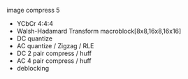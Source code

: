 image compress 5

- YCbCr 4:4:4
- Walsh-Hadamard Transform macroblock[8x8,16x8,16x16]
- DC quantize
- AC quantize / Zigzag / RLE
- DC 2 pair compress / huff
- AC 4 pair compress / huff
- deblocking
